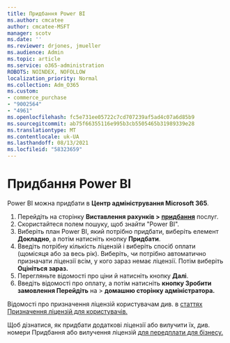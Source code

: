 ```yaml
---
title: Придбання Power BI
ms.author: cmcatee
author: cmcatee-MSFT
manager: scotv
ms.date: ''
ms.reviewer: drjones, jmueller
ms.audience: Admin
ms.topic: article
ms.service: o365-administration
ROBOTS: NOINDEX, NOFOLLOW
localization_priority: Normal
ms.collection: Adm_O365
ms.custom:
- commerce_purchase
- "9002564"
- "4961"
ms.openlocfilehash: fc5e731ee05722c7cd707239af5ad4c07a6d85b9
ms.sourcegitcommit: ab75f66355116e995b3cb5505465b31989339e28
ms.translationtype: MT
ms.contentlocale: uk-UA
ms.lasthandoff: 08/13/2021
ms.locfileid: "58323659"
---
```

# <a name="purchase-power-bi"></a>Придбання Power BI

Power BI можна придбати в **Центр адміністрування Microsoft 365**.

1. Перейдіть на сторінку **Виставлення рахунків > [придбання](https://go.microsoft.com/fwlink/p/?linkid=868433)** послуг.
2. Скористайтеся полем пошуку, щоб знайти "Power BI".
3. Виберіть план Power BI, який потрібно придбати, виберіть елемент **Докладно**, а потім натисніть кнопку **Придбати**.
4. Введіть потрібну кількість ліцензій і виберіть спосіб оплати (щомісяця або за весь рік). Виберіть, чи потрібно автоматично призначати ліцензії всім, у кого зараз немає ліцензії. Потім виберіть **Оцініться зараз.**
5. Перегляньте відомості про ціни й натисніть кнопку **Далі**.
6. Введіть відомості про оплату, а потім натисніть **кнопку Зробити замовлення Перейдіть** на  >  **домашню сторінку адміністратора.**

Відомості про призначення ліцензій користувачам див. в [статтях Призначення ліцензій для користувачів.](https://docs.microsoft.com/microsoft-365/admin/manage/assign-licenses-to-users)

Щоб дізнатися, як придбати додаткові ліцензії або вилучити їх, див. номери Придбання або вилучення ліцензій [для передплати для бізнесу.](https://docs.microsoft.com/microsoft-365/commerce/licenses/buy-licenses)